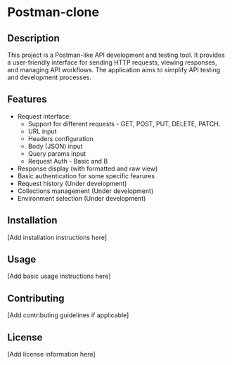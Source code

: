 # Postman-clone

## Description
This project is a Postman-like API development and testing tool. It provides a user-friendly interface for sending HTTP requests, viewing responses, and managing API workflows. The application aims to simplify API testing and development processes.

## Features
- Request interface:
  - Support for different requests - GET, POST, PUT, DELETE, PATCH.
  - URL input
  - Headers configuration
  - Body (JSON) input
  - Query params input
  - Request Auth - Basic and B
- Response display (with formatted and raw view)
- Basic authentication for some specific fearures
- Request history (Under development)
- Collections management (Under development)
- Environment selection (Under development)

## Installation
[Add installation instructions here]

## Usage
[Add basic usage instructions here]

## Contributing
[Add contributing guidelines if applicable]

## License
[Add license information here]